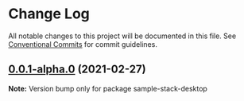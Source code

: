 # Change Log

All notable changes to this project will be documented in this file.
See [Conventional Commits](https://conventionalcommits.org) for commit guidelines.

## [0.0.1-alpha.0](https://github.com/cdmbase/fullstack-pro/compare/v0.0.39-alpha.125...v0.0.1-alpha.0) (2021-02-27)

**Note:** Version bump only for package sample-stack-desktop

